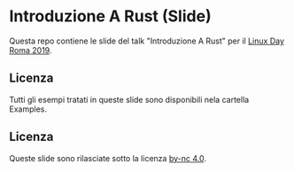 # Introduzione A Rust (Slide)

Questa repo contiene le slide del talk "Introduzione A Rust" per il [Linux Day Roma 2019](http://lug.uniroma2.it/ld19/).

## Licenza

Tutti gli esempi tratati in queste slide sono disponibili nela cartella Examples.

## Licenza

Queste slide sono rilasciate sotto la licenza [by-nc 4.0](https://creativecommons.org/licenses/by-nc/4.0/).
